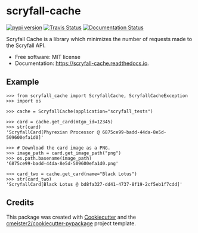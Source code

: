 # scryfall-cache


[![pypi version](https://img.shields.io/pypi/v/scryfall_cache.svg)](https://pypi.python.org/pypi/scryfall_cache)
[![Travis Status](https://img.shields.io/travis/cmeister2/scryfall_cache.svg)](https://travis-ci.org/cmeister2/scryfall_cache)
[![Documentation Status](https://readthedocs.org/projects/scryfall-cache/badge/?version=latest)](https://scryfall-cache.readthedocs.io/en/latest/?badge=latest)


Scryfall Cache is a library which minimizes the number of requests made to the Scryfall API.


- Free software: MIT license
- Documentation: https://scryfall-cache.readthedocs.io.


## Example

    >>> from scryfall_cache import ScryfallCache, ScryfallCacheException
    >>> import os

    >>> cache = ScryfallCache(application="scryfall_tests")

    >>> card = cache.get_card(mtgo_id=12345)
    >>> str(card)
    'ScryfallCard[Phyrexian Processor @ 6875ce99-badd-44da-8e5d-509600efa1d0]'

    >>> # Download the card image as a PNG.
    >>> image_path = card.get_image_path("png")
    >>> os.path.basename(image_path)
    '6875ce99-badd-44da-8e5d-509600efa1d0.png'

    >>> card_two = cache.get_card(name="Black Lotus")
    >>> str(card_two)
    'ScryfallCard[Black Lotus @ bd8fa327-dd41-4737-8f19-2cf5eb1f7cdd]'

## Credits

This package was created with [Cookiecutter](https://github.com/audreyr/cookiecutter) and the [cmeister2/cookiecutter-pypackage](https://github.com/cmeister2/cookiecutter-pypackage) project template.
